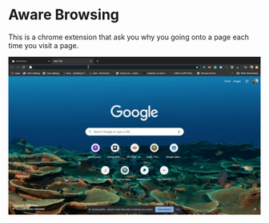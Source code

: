 # Aware Browsing

This is a chrome extension that ask you why you going onto a page each time you visit a page.

![Aware Browsing](/example.gif)
